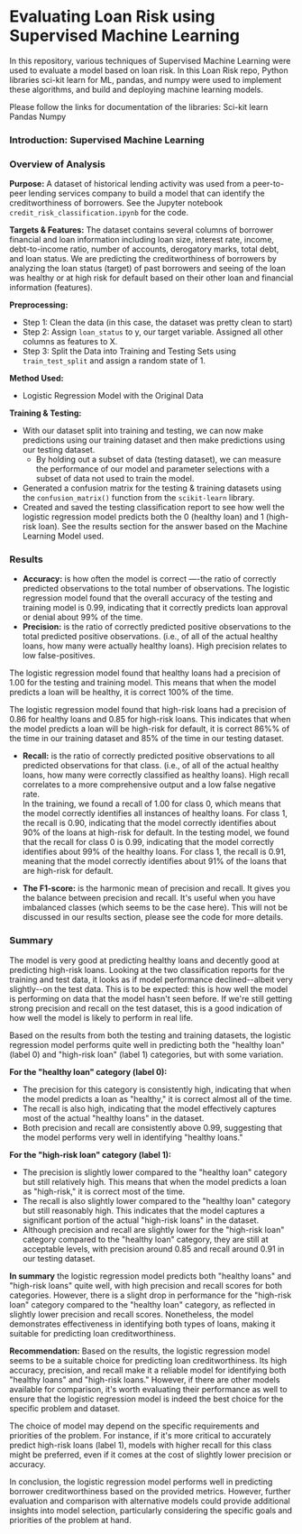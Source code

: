 # Evaluating Loan Risk using Supervised Machine Learning  
In this repository, various techniques of Supervised Machine Learning were used to evaluate a model based on loan risk.  In this Loan Risk repo, Python libraries sci-kit learn for ML, pandas, and numpy were used to implement these algorithms, and build and deploying machine learning models.  
  
Please follow the links for documentation of the libraries:
Sci-kit learn
Pandas
Numpy

### Introduction: Supervised Machine Learning  
### Overview of Analysis 
**Purpose:** A dataset of historical lending activity was used from a peer-to-peer lending services company to build a model that can identify the creditworthiness of borrowers. See the Jupyter notebook `credit_risk_classification.ipynb` for the code.  
  
**Targets & Features:** The dataset contains several columns of borrower financial and loan information including loan size, interest rate, income, debt-to-income ratio, number of accounts, derogatory marks, total debt, and loan status. We are predicting the creditworthiness of borrowers by analyzing the loan status (target) of past borrowers and seeing of the loan was healthy or at high risk for default based on their other loan and financial information (features).

**Preprocessing:**
* Step 1: Clean the data (in this case, the dataset was pretty clean to start)
* Step 2: Assign `loan_status` to y, our target variable. Assigned all other columns as features to X.
* Step 3: Split the Data into Training and Testing Sets using `train_test_split` and assign a random state of 1.
   
**Method Used:**
* Logistic Regression Model with the Original Data

**Training & Testing:**
* With our dataset split into training and testing, we can now make predictions using our training dataset and then make predictions using our testing dataset.
  * By holding out a subset of data (testing dataset), we can measure the performance of our model and parameter selections with a subset of data not used to train the model.
* Generated a confusion matrix for the testing & training datasets using the `confusion_matrix()` function from the `scikit-learn` library.
* Created and saved the testing classification report to see how well the logistic regression model predicts both the 0 (healthy loan) and 1 (high-risk loan). See the results section for the answer based on the Machine Learning Model used.

### Results  
  * **Accuracy:** is how often the model is correct —-the ratio of correctly predicted observations to the total number of observations. The logistic regression model found that the overall accuracy of the testing and training model is 0.99, indicating that it correctly predicts loan approval or denial about 99% of the time.  
  * **Precision:** is the ratio of correctly predicted positive observations to the total predicted positive observations. (i.e., of all of the actual healthy loans, how many were actually healthy loans). High precision relates to low false-positives.  
  
The logistic regression model found that healthy loans had a precision of 1.00 for the testing and training model. This means that when the model predicts a loan will be healthy, it is correct 100% of the time.  
  
The logistic regression model found that high-risk loans had a precision of 0.86 for healthy loans and 0.85 for high-risk loans. This indicates that when the model predicts a loan will be high-risk for default, it is correct 86%% of the time in our training dataset and 85% of the time in our testing dataset.  

  * **Recall:** is the ratio of correctly predicted positive observations to all predicted observations for that class. (i.e., of all of the actual healthy loans, how many were correctly classified as healthy loans). High recall correlates to a more comprehensive output and a low false negative rate.  
In the training, we found a recall of 1.00 for class 0, which means that the model correctly identifies all instances of healthy loans. For class 1, the recall is 0.90, indicating that the model correctly identifies about 90% of the loans at high-risk for default. In the testing model, we found that the recall for class 0 is 0.99, indicating that the model correctly identifies about 99% of the healthy loans. For class 1, the recall is 0.91, meaning that the model correctly identifies about 91% of the loans that are high-risk for default.

* **The F1-score:** is the harmonic mean of precision and recall. It gives you the balance between precision and recall. It's useful when you have imbalanced classes (which seems to be the case here). This will not be discussed in our results section, please see the code for more details.
  
### Summary  
The model is very good at predicting healthy loans and decently good at predicting high-risk loans. Looking at the two classification reports for the training and test data, it looks as if model performance declined--albeit very slightly--on the test data. This is to be expected: this is how well the model is performing on data that the model hasn't seen before. If we're still getting strong precision and recall on the test dataset, this is a good indication of how well the model is likely to perform in real life.  
  
Based on the results from both the testing and training datasets, the logistic regression model performs quite well in predicting both the "healthy loan" (label 0) and "high-risk loan" (label 1) categories, but with some variation.  
  
**For the "healthy loan" category (label 0):**
* The precision for this category is consistently high, indicating that when the model predicts a loan as "healthy," it is correct almost all of the time.
* The recall is also high, indicating that the model effectively captures most of the actual "healthy loans" in the dataset.
* Both precision and recall are consistently above 0.99, suggesting that the model performs very well in identifying "healthy loans."
  
**For the "high-risk loan" category (label 1):**
* The precision is slightly lower compared to the "healthy loan" category but still relatively high. This means that when the model predicts a loan as "high-risk," it is correct most of the time.  
* The recall is also slightly lower compared to the "healthy loan" category but still reasonably high. This indicates that the model captures a significant portion of the actual "high-risk loans" in the dataset.
* Although precision and recall are slightly lower for the "high-risk loan" category compared to the "healthy loan" category, they are still at acceptable levels, with precision around 0.85 and recall around 0.91 in our testing dataset.
  
**In summary** the logistic regression model predicts both "healthy loans" and "high-risk loans" quite well, with high precision and recall scores for both categories. However, there is a slight drop in performance for the "high-risk loan" category compared to the "healthy loan" category, as reflected in slightly lower precision and recall scores. Nonetheless, the model demonstrates effectiveness in identifying both types of loans, making it suitable for predicting loan creditworthiness.

**Recommendation:**
Based on the results, the logistic regression model seems to be a suitable choice for predicting loan creditworthiness. Its high accuracy, precision, and recall make it a reliable model for identifying both "healthy loans" and "high-risk loans." However, if there are other models available for comparison, it's worth evaluating their performance as well to ensure that the logistic regression model is indeed the best choice for the specific problem and dataset.  
  
The choice of model may depend on the specific requirements and priorities of the problem. For instance, if it's more critical to accurately predict high-risk loans (label 1), models with higher recall for this class might be preferred, even if it comes at the cost of slightly lower precision or accuracy.  
  
In conclusion, the logistic regression model performs well in predicting borrower creditworthiness based on the provided metrics. However, further evaluation and comparison with alternative models could provide additional insights into model selection, particularly considering the specific goals and priorities of the problem at hand.

